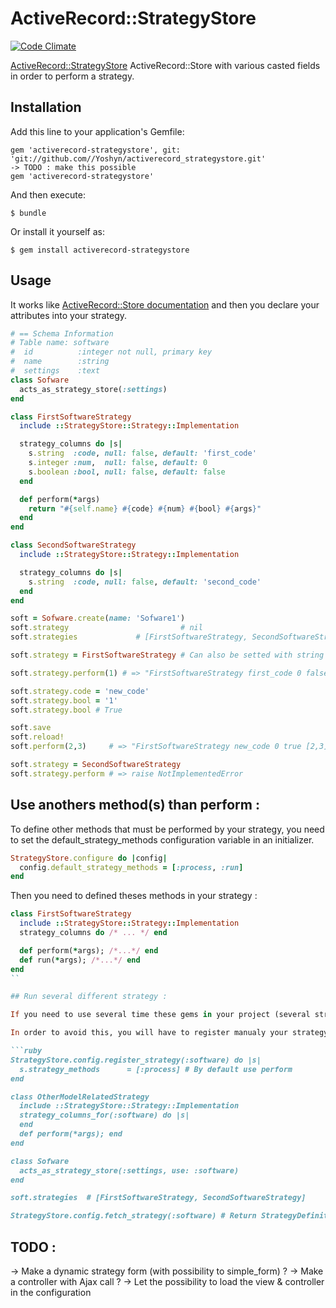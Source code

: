 # ActiveRecord::StrategyStore

[![Code Climate](https://codeclimate.com/github/byroot/activerecord-typedstore.png)](https://codeclimate.com/github/Yoshyn/activerecord_strategystore)

[ActiveRecord::StrategyStore](http://api.rubyonrails.org/classes/ActiveRecord/Store.html) ActiveRecord::Store with various casted fields in order to perform a strategy.


## Installation

Add this line to your application's Gemfile:

    gem 'activerecord-strategystore', git: 'git://github.com//Yoshyn/activerecord_strategystore.git'
    -> TODO : make this possible
    gem 'activerecord-strategystore'

And then execute:

    $ bundle

Or install it yourself as:

    $ gem install activerecord-strategystore

## Usage

It works like [ActiveRecord::Store documentation](http://api.rubyonrails.org/classes/ActiveRecord/Store.html) and then you declare your attributes into your strategy.

```ruby
# == Schema Information
# Table name: software
#  id          :integer not null, primary key
#  name        :string
#  settings    :text
class Sofware
  acts_as_strategy_store(:settings)
end

class FirstSoftwareStrategy
  include ::StrategyStore::Strategy::Implementation

  strategy_columns do |s|
    s.string  :code, null: false, default: 'first_code'
    s.integer :num,  null: false, default: 0
    s.boolean :bool, null: false, default: false
  end

  def perform(*args)
    return "#{self.name} #{code} #{num} #{bool} #{args}"
  end
end

class SecondSoftwareStrategy
  include ::StrategyStore::Strategy::Implementation

  strategy_columns do |s|
    s.string  :code, null: false, default: 'second_code'
  end
end

soft = Sofware.create(name: 'Sofware1')
soft.strategy                         # nil
soft.strategies             # [FirstSoftwareStrategy, SecondSoftwareStrategy]

soft.strategy = FirstSoftwareStrategy # Can also be setted with string

soft.strategy.perform(1) # => "FirstSoftwareStrategy first_code 0 false [1]"

soft.strategy.code = 'new_code'
soft.strategy.bool = '1'
soft.strategy.bool # True

soft.save
soft.reload!
soft.perform(2,3)     # => "FirstSoftwareStrategy new_code 0 true [2,3]"

soft.strategy = SecondSoftwareStrategy
soft.strategy.perform # => raise NotImplementedError
```

## Use anothers method(s) than perform :

To define other methods that must be performed by your strategy, you need to set the default_strategy_methods configuration variable in an initializer.

```ruby
StrategyStore.configure do |config|
  config.default_strategy_methods = [:process, :run]
end
```

Then you need to defined theses methods in your strategy :

```ruby
class FirstSoftwareStrategy
  include ::StrategyStore::Strategy::Implementation
  strategy_columns do /* ... */ end

  def perform(*args); /*...*/ end
  def run(*args); /*...*/ end
end
``

## Run several different strategy :

If you need to use several time these gems in your project (several strategy in one model or several strategy for several model), You probably want to avoid have the full list of strategies that include StrategyStore::Implementation.

In order to avoid this, you will have to register manualy your strategy in an initializer like this :

```ruby
StrategyStore.config.register_strategy(:software) do |s|
  s.strategy_methods      = [:process] # By default use perform
end

class OtherModelRelatedStrategy
  include ::StrategyStore::Strategy::Implementation
  strategy_columns_for(:software) do |s|
  end
  def perform(*args); end
end

class Sofware
  acts_as_strategy_store(:settings, use: :software)
end

soft.strategies  # [FirstSoftwareStrategy, SecondSoftwareStrategy]

StrategyStore.config.fetch_strategy(:software) # Return StrategyDefinition

```

## TODO :
-> Make a dynamic strategy form (with possibility to simple_form) ?
-> Make a controller with Ajax call ?
-> Let the possibility to load the view & controller in the configuration

